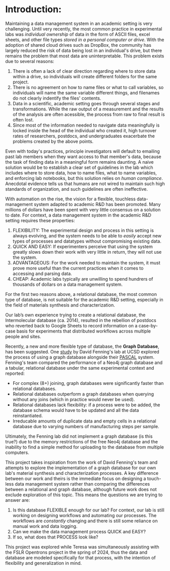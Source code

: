 # Introduction:
Maintaining a data management system in an academic setting is very challenging. Until very recently, the most common practice in experimental labs was _individual ownership_ of data in the form of ASCII files, excel sheets, and other file types _stored in a personal computer or drive_. With the adoption of shared cloud drives such as DropBox, the community has largely reduced the risk of data being lost in an individual's drive, but there remains the problem that most data are uninterpretable.  This problem exists due to several reasons:
1. There is often a lack of clear direction regarding where to store data within a drive, so individuals will create different folders for the same project.
2. There is no agreement on how to name files or what to call variables, so individuals will name the same variable different things, and filenames do not clearly indentify the files' contents.
3. Data in a scientific, academic setting goes through several stages and transformations.  While the raw output of a measurement and the results of the analysis are often acessible, the process from raw to final result is often lost.
4. Since most of the information needed to navigate data meaningfully is locked inside the head of the individual who created it, high turnover rates of researchers, postdocs, and undergraduates exacerbate the problems created by the above points.

Even with today's practices, principle investigators will default to emailing past lab members when they want access to that member's data, because the task of finding data in a meaningful form remains daunting. A naive solution would be to establish a clear set of guidelines in the lab which includes where to store data, how to name files, what to name variables, and enforcing lab notebooks, but this solution relies on _human compliance_. Anecdotal evidence tells us that humans are not wired to maintain such high standards of organization, and such guidelines are often ineffective.

With automation on the rise, the vision for a flexible, touchless data-management system adapted to academic R&D has been promoted. Many millions of dollars have been spent with very little consensus on a solution to date. For context, a data management system in the academic R&D setting requires these properties:
1. FLEXIBILITY: The experimental design and process in this setting is always evolving, and the system needs to be able to _easily_ accept new types of processes and datatypes without compromising existing data.
2. QUICK AND EASY: If experimenters perceive that using the system greatly slows down their work with very little in return, they will not use the system.
3. ADVANTAGEOUS: For the work needed to maintain the system, it must prove more useful than the current practices when it comes to accessing and parsing data.
4. CHEAP: Academic labs typically are unwilling to spend hundrers of thousands of dollars on a data management system.

For the first two reasons above, a relational database, the most common type of database, is not suitable for the academic R&D setting, especially in the field of materials synthesis and characterization.

Our lab’s own experience trying to create a relational database, the Intermolecular database (ca. 2014), resulted in the rebellion of postdocs who reverted back to Google Sheets to record information on a case-by-case basis for experiments that distributed workflows across multiple people and sites.

Recently, a new and more flexible type of database, the **Graph Database**, has been suggested. One [study](https://lsidarto.github.io/perovskite-graph-database/) by David Fenning's lab at UCSD explored the process of using a graph database alongside their [PASCAL](https://pubs.rsc.org/en/content/articlelanding/2024/dd/d4dd00075g) system. Fenning's team compared the performance of a Neo4j graph database and a tabular, relational database under the same experimental context and reported:
- For complex (8+) joining, graph databases were significantly faster than relational databases.
- Relational databases outperform a graph databases when querying without any joins (which in practice would never be used).
- Relational databases lack flexibility: if a process were to be added, the database schema would have to be updated and all the data reinstantiated.
- Irreducable amounts of duplicate data and empty cells in a relational database due to varying numbers of manufacturing steps per sample.
  
Ultimately, the Fenning lab did not implement a graph database (is this true?) due to the memory restrictions of the free Neo4j database and the inability to find a simple method for uploading to the database from multiple computers.

This project takes inspiration from the work of David Fenning's team and attempts to explore the implementation of a graph database for our own lab's material synthesis and characterization processes. A key difference between our work and theirs is the immediate focus on designing a touch-less data management system rather than comparing the differences between a relational and graph database, although future work does not exclude exploration of this topic. This means the questions we are trying to answer are:
1. Is this database FLEXIBLE enough for our lab? For context, our lab is still working on designing workflows and automating our processes. The workflows are _constantly_ changing and there is still some reliance on manual work and data logging.
2. Can we make the data management process QUICK and EASY?
3. If so, what does that PROCESS look like?

This project was explored while Teresa was simultaneously assisting with the FSLR Opentrons project in the spring of 2024, thus the data and database are modeled specifically for that process, with the intention of flexibility and generalization in mind.
